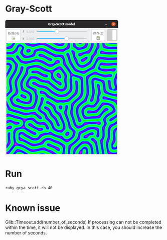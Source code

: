 # Gray-Scott

![screenshot](https://raw.githubusercontent.com/kojix2/Gray-Scott/master/screenshot/screenshot.png)

# Run

```bash
ruby grya_scott.rb 40
```

# Known issue
Glib::Timeout.add(number_of_seconds)
If processing can not be completed within the time, it will not be displayed. In this case, you should increase the number of seconds.
